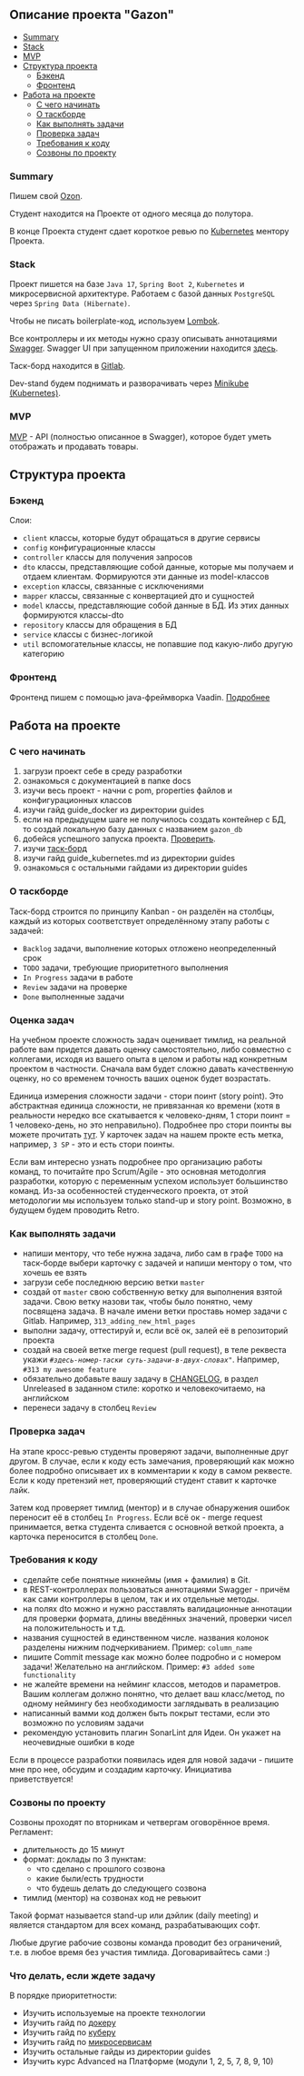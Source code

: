 ## Описание проекта "Gazon"

- [Summary](#summary)
- [Stack](#stack)
- [MVP](#mvp)
- [Структура проекта](#структура-проекта)
    - [Бэкенд](#бэкенд)
    - [Фронтенд](#фронтенд)
- [Работа на проекте](#работа-на-проекте)
    - [С чего начинать](#с-чего-начинать)
    - [О таскборде](#о-таскборде)
    - [Как выполнять задачи](#как-выполнять-задачи)
    - [Проверка задач](#проверка-задач)
    - [Требования к коду](#требования-к-коду)
    - [Созвоны по проекту](#созвоны-по-проекту)


### Summary

Пишем свой [Ozon](https://ozon.ru/).

Студент находится на Проекте от одного месяца до полутора.

В конце Проекта студент сдает короткое ревью по [Kubernetes](./guides/guide_kubernetes.md) ментору Проекта.

### Stack

Проект пишется на базе `Java 17`, `Spring Boot 2`, `Kubernetes` и микросервисной архитектуре. Работаем с базой данных `PostgreSQL` через `Spring Data (Hibernate)`.

Чтобы не писать boilerplate-код, используем [Lombok](https://projectlombok.org/features/all).

Все контроллеры и их методы нужно сразу описывать аннотациями [Swagger](https://docs.swagger.io/swagger-core/v1.5.0/apidocs/allclasses-noframe.html).
Swagger UI при запущенном приложении находится [здесь](http://localhost:8080/swagger-ui/).

Таск-борд находится в [Gitlab](https://gitlab.com/de.pronin/p_dp_ecommerce_1/-/boards).

Dev-stand будем поднимать и разворачивать через [Minikube (Kubernetes)](./guides/guide_kubernetes.md).

### MVP

[MVP](https://ru.wikipedia.org/wiki/%D0%9C%D0%B8%D0%BD%D0%B8%D0%BC%D0%B0%D0%BB%D1%8C%D0%BD%D0%BE_%D0%B6%D0%B8%D0%B7%D0%BD%D0%B5%D1%81%D0%BF%D0%BE%D1%81%D0%BE%D0%B1%D0%BD%D1%8B%D0%B9_%D0%BF%D1%80%D0%BE%D0%B4%D1%83%D0%BA%D1%82) - API (полностью описанное в Swagger), которое будет уметь отображать и продавать товары.

## Структура проекта
### Бэкенд

Слои:
<ul>
<li><code>client</code> классы, которые будут обращаться в другие сервисы</li>
<li><code>config</code> конфигурационные классы</li>
<li><code>controller</code> классы для получения запросов</li>
<li><code>dto</code> классы, представляющие собой данные, которые мы получаем и отдаем клиентам. Формируются эти данные из model-классов</li>
<li><code>exception</code> классы, связанные с исключениями</li>
<li><code>mapper</code> классы, связанные с конвертацией дто и сущностей</li>
<li><code>model</code> классы, представляющие собой данные в БД. Из этих данных формируются классы-dto</li>
<li><code>repository</code> классы для обращения в БД</li>
<li><code>service</code> классы с бизнес-логикой</li>
<li><code>util</code> вспомогательные классы, не попавшие под какую-либо другую категорию</li>
</ul>

### Фронтенд
Фронтенд пишем с помощью java-фреймворка Vaadin. [Подробнее](guides/guide_vaadin.md)

## Работа на проекте
### С чего начинать

<ol>
<li>загрузи проект себе в среду разработки</li>
<li>ознакомься с документацией в папке docs</li>
<li>изучи весь проект - начни с pom, properties файлов и конфигурационных классов</li>
<li>изучи гайд guide_docker из директории guides</li>
<li>если на предыдущем шаге не получилось создать контейнер с БД, то создай локальную базу данных с названием <code>gazon_db</code></li>
<li>добейся успешного запуска проекта. <a href="http://localhost:8080/"> Проверить</a>.</li>
<li>изучи <a href="https://gitlab.com/de.pronin/p_dp_ecommerce_1/-/boards">таск-борд</a>
<li>изучи гайд guide_kubernetes.md из директории guides</li>
<li>ознакомься с остальными гайдами из директории guides</li>
</ol>

### О таскборде

Таск-борд строится по принципу Kanban - он разделён на столбцы, каждый из которых соответствует определённому этапу работы с задачей:
<ul>
<li><code>Backlog</code> задачи, выполнение которых отложено неопределенный срок</li>
<li><code>TODO</code> задачи, требующие приоритетного выполнения</li>
<li><code>In Progress</code> задачи в работе</li>
<li><code>Review</code> задачи на проверке</li>
<li><code>Done</code> выполненные задачи</li>
</ul>

### Оценка задач

На учебном проекте сложность задач оценивает тимлид, на реальной работе вам придется давать оценку самостоятельно, либо совместно с коллегами, исходя из вашего опыта в целом и работы над конкретным проектом в частности. Сначала вам будет сложно давать качественную оценку, но со временем точность ваших оценок будет возрастать.  

Единица измерения сложности задачи - стори поинт (story point). Это абстрактная единица сложности, не привязанная ко времени (хотя в реальности нередко все скатывается к человеко-дням, 1 стори поинт = 1 человеко-день, но это неправильно). Подробнее про стори поинты вы можете прочитать [тут](https://leadstartup.ru/db/story-points). У карточек задач на нашем прокте есть метка, например, <code>3 SP</code> - это и есть стори поинты.

Если вам интересно узнать подробнее про организацию работы команд, то почитайте про Scrum/Agile - это основная методолгия разработки, которую с переменным успехом использует большинство команд. Из-за особенностей студенческого проекта, от этой методологии мы используем только stand-up и story point. Возможно, в будущем будем проводить Retro.

### Как выполнять задачи

- напиши ментору, что тебе нужна задача, либо сам в графе <code>TODO</code> на таск-борде выбери карточку с задачей и напиши ментору о том, что хочешь ее взять
- загрузи себе последнюю версию ветки <code>master</code>
- создай от <code>master</code> свою собственную ветку для выполнения взятой задачи. Свою ветку назови так, чтобы было понятно, чему посвящена задача. В начале имени ветки проставь номер задачи с Gitlab. Например, <code>313_adding_new_html_pages</code>
- выполни задачу, оттестируй и, если всё ок, залей её в репозиторий проекта
- создай на своей ветке merge request (pull request), в теле реквеста укажи <code><i>#здесь-номер-таски суть-задачи-в-двух-словах"</i></code>. Например, <code>#313 my awesome feature</code>
- обязательно добавьте вашу задачу в [CHANGELOG](./CHANGELOG.MD), в раздел Unreleased в заданном стиле: коротко и человекочитаемо, на английском
- перенеси задачу в столбец <code>Review</code>

### Проверка задач

На этапе кросс-ревью студенты проверяют задачи, выполненные друг другом.
В случае, если к коду есть замечания, проверяющий как можно более подробно описывает их в комментарии к коду в самом реквесте.
Если к коду претензий нет, проверяющий студент ставит к карточке лайк.

Затем код проверяет тимлид (ментор) и в случае обнаружения ошибок переносит её в столбец `In Progress`.
Если всё ок - merge request принимается, ветка студента сливается с основной веткой проекта, а карточка переносится в столбец `Done`.

### Требования к коду

- сделайте себе понятные никнеймы (имя + фамилия) в Git.
- в REST-контроллерах пользоваться аннотациями Swagger - причём как сами контроллеры в целом, так и их отдельные методы.
- на полях dto можно и нужно расставлять валидационные аннотации для проверки формата, длины введённых значений, проверки чисел на положительность и т.д.
- названия сущностей в единственном числе. названия колонок разделены нижним подчеркиванием. Пример: <code>column_name</code>
- пишите Commit message как можно более подробно и с номером задачи! Желательно на английском. Пример: <code>#3 added some functionality</code>
- не жалейте времени на нейминг классов, методов и параметров. Вашим коллегам должно понятно, что делает ваш класс/метод, по одному неймингу без необходимости заглядывать в реализацию
- написанный вамми код должен быть покрыт тестами, если это возможно по условиям задачи
- рекомендую установить плагин SonarLint для Идеи. Он укажет на неочевидные ошибки в коде

Если в процессе разработки появилась идея для новой задачи - пишите мне про нее, обсудим и создадим карточку. Инициатива приветствуется!

### Созвоны по проекту

Созвоны проходят по вторникам и четвергам оговорённое время.
Регламент:
- длительность до 15 минут
- формат: доклады по 3 пунктам:
    - что сделано с прошлого созвона
    - какие были/есть трудности
    - что будешь делать до следующего созвона
- тимлид (ментор) на созвонах код не ревьюит

Такой формат называется stand-up или дэйлик (daily meeting) и является стандартом для всех команд, разрабатывающих софт.

Любые другие рабочие созвоны команда проводит без ограничений, т.е. в любое время без участия тимлида.
Договаривайтесь сами :)

### Что делать, если ждете задачу

В порядке приоритетности:
- Изучить используемые на проекте технологии
- Изучить гайд по [докеру](./guides/guide_docker.md)
- Изучить гайд по [куберу](./guides/guide_kubernetes.md)
- Изучить гайд по [микросервисам](./guides/microservices_development.md)
- Изучить остальные гайды из директории guides
- Изучить курс Advanced на Платформе (модули 1, 2, 5, 7, 8, 9, 10)